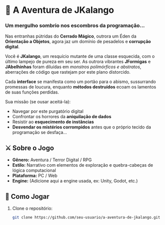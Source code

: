 # 🐍 A Aventura de JKalango

### Um mergulho sombrio nos escombros da programação...

Nas entranhas pútridas do **Cerrado Mágico**, outrora um Éden da **Orientação a Objetos**, agora jaz um domínio de pesadelos e **corrupção digital**.

Você é **JKalango**, um resquício mutante de uma classe esquecida, com o último lampejo de pureza em seu ser. As outrora vibrantes **JFormigas** e **JAbelhinhas** foram diluídas em *monstros polimórficos e abstratos*, aberrações de código que rastejam por este plano distorcido.

Cada **interface** se manifesta como um portão para o abismo, sussurrando promessas de loucura, enquanto **métodos destruídos** ecoam os lamentos de suas funções perdidas.

Sua missão (se ousar aceitá-la):

- Navegar por este purgatório digital
- Confrontar os horrores da **aniquilação de dados**
- Resistir ao **esquecimento de instâncias**
- **Desvendar os mistérios corrompidos** antes que o próprio tecido da programação se desfaça...

## ⚔️ Sobre o Jogo

- **Gênero:** Aventura / Terror Digital / RPG
- **Estilo:** Narrativo com elementos de exploração e quebra-cabeças de lógica computacional
- **Plataforma:** PC / Web
- **Engine:** (Adicione aqui a engine usada, ex: Unity, Godot, etc.)

## 🚀 Como Jogar

1. Clone o repositório:
   ```bash
   git clone https://github.com/seu-usuario/a-aventura-de-jkalango.git

